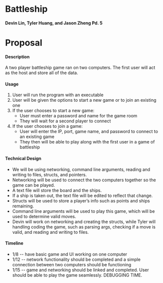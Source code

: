 # Battleship
#### Devin Lin, Tyler Huang, and Jason Zheng Pd. 5

# Proposal

#### Description
A two player battleship game ran on two computers. The first user will act as the host and store all of the data.

#### Usage
1. User will run the program with an executable
2. User will be given the options to start a new game or to join an existing one
3. If the user chooses to start a new game:
    - User must enter a password and name for the game room
    - They will wait for a second player to connect
4. If the user chooses to join a game:
    - User will enter the IP, port, game name, and password to connect to an existing game
    - They then will be able to play along with the first user in a game of battleship

#### Technical Design
- We will be using networking, command line arguments, reading and writing to files, structs, and pointers.
- Networking will be used to connect the two computers together so the game can be played.
- A text file will store the board and the ships.
- If a ship is taken out, the text file will be edited to reflect that change.
- Structs will be used to store a player’s info such as points and ships remaining.
- Command line arguments will be used to play this game, which will be used to determine valid moves.
- Devin will work on networking and creating the structs, while Tyler will handling coding the game, such as parsing args, checking if a move is valid, and reading and writing to files.

#### Timeline
- 1/8 -- have basic game and UI working on one computer
- 1/12 -- network functionality should be completed and a simple connection between two computers should be functioning
- 1/15 -- game and networking should be linked and completed. User should be able to play the game seamlessly. DEBUGGING TIME. 
